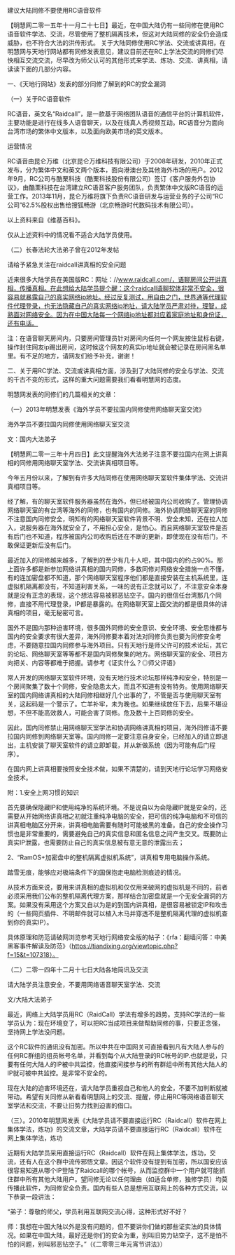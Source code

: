 建议大陆同修不要使用RC语音软件


【明慧网二零一五年十一月二十七日】最近，在中国大陆仍有一些同修在使用RC语音软件学法、交流，尽管使用了整机隔离技术，但这对大陆同修的安全仍会造成威胁，也不符合大法的洪传形式。
关于大陆同修使用RC学法、交流或讲真相，在明慧网与天地行网站都有同修发表意见，建议目前还在RC上学法交流的同修们尽快相互交流交流，尽早改为师父认可的其他形式来学法、炼功、交流、讲真相，请读读下面的几部分内容。

一、《天地行网站》发表的部分同修了解到的RC的安全漏洞

（一）关于RC语音软件

RC语音，英文名“Raidcall”，是一款基于网络团队语音的通信平台的计算机软件，主要功能是进行在线多人语音聊天，以及在线真人秀视频互动。RC语音分为面向台湾市场的繁体中文版本，以及面向欧美市场的英文版本。

运营情况

RC语音由昆仑万维（北京昆仑万维科技有限公司）于2008年研发，2010年正式发布，分为繁体中文和英文两个版本，面向港澳台及其他海外市场的用户。2012年9月，RC公司与酷栗科技（酷栗科技股份有限公司）签订《客户服务外包协议》，由酷栗科技在台湾建立RC语音客户服务团队，负责繁体中文版RC语音的运营工作。2013年11月，昆仑万维将旗下负责RC语音研发与运营业务的子公司“RC公司”62.5%股权出售给搜狐畅游（北京畅游时代数码技术有限公司）。

以上资料来自《维基百科》。

仅从上述资料中的情况看不适合大陆学员使用。

（二）长春法轮大法弟子曾在2012年发帖

请给予紧急关注在raidcall讲真相的安全问题

近来很多大陆学员在美国版RC：网址：//www.raidcall.com/，语聊房间公开讲真相，传播真相。在此想给大陆学员提个醒：这个raidcall语聊软体非常不安全，很容易就暴露自己的真实网络ip地址。经过反复测试，用自由之门，世界通等代理软件代理登录，也无法隐藏自己的真实网络ip地址，请大陆学员严肃对待，理智，成熟面对网络安全。因为在中国大陆每一个网络ip地址都对应着家庭地址和身份证，还有电话。

注：在语音聊天房间内，只要房间管理员针对房间内任何一个网友按住鼠标右键，操作封住网友ip踢出房间，这时候这个网友的真实ip地址就会被记录在房间黑名单里。有不足的地方，请网友们给予补充，谢谢！

二、关于用RC学法、交流或讲真相方面，涉及到了大陆同修的安全与学法、交流的千古不变的形式，这样的重大问题需要我们看看明慧网的态度。

明慧网发表的同修们的几篇相关的文章：

（一）2013年明慧发表《海外学员不要拉国内同修使用网络聊天室交流》

海外学员不要拉国内同修使用网络聊天室交流

文：国内大法弟子

【明慧网二零一三年十月四日】此文提醒海外大法弟子注意不要拉国内在网上讲真相的同修用网络聊天室学法、交流讲真相项目等。

今年五月份以来，了解到有许多大陆同修在使用网络聊天室软件集体学法、交流讲真相项目等。

经了解，有的聊天室软件服务器虽然在海外，但已经被国内公司收购了。管理协调网络聊天室的有台湾等海外的同修，也有国内的同修。海外协调网络聊天室的同修不注意国内同修安全，明知有的网络聊天室软件背景不明、安全未知，还在拉人加入，说服务器在海外就安全了，不用担心安全，是怕心。而且网络聊天室软件是否有后门也不知道，程序被国内公司收购后还在不断的更新，即使现在没有后门，不敢保证更新后没有后门。

最近加入的同修越来越多，了解到的至少有几十人吧，其中国内的约占90%。那上面许多都是新参加网络讲真相的国内同修，多数同修对网络安全措施一点不懂，有的连加密盘都不知道，那个网络聊天室程序他们都是直接安装在主机系统里，连虚拟机隔离都没有，不知道利害关系，一味的说有正念就可以了，不注意安全本身就是没有正念的表现，这个想法容易被邪恶钻空子。国内的很信任台湾那几个同修，直接不用代理登录，IP都是暴露的。在网络聊天室上面交流的都是很具体的讲真相的项目，毫无秘密可言。

国外不是国内那种迫害环境，很多国外同修的安全意识、安全环境、安全思维都与国内的安全要求有很大差异，海外同修要本着对法对同修负责也要为同修安全考虑，不要随意拉国内同修参与海外项目。只有天地行是师父许可的技术论坛，其它的论坛、网络聊天室等等都不是国内同修聚集的地方。网络聊天室的安全、项目方向把关、内容等都难于把握。请参考《证实什么？◎师父评语》

常人开发的网络聊天室软件环境，没有天地行技术论坛那样纯净和安全，特别是一个房间聚集了数十个同修，安全隐患太大，而且不知道有没有特务。使用网络聊天室的国内网络讲真相的大陆同修相继好几个出事的了，不管是否与使用聊天室有关，这起码是一个警示了。亡羊补牢，未为晚也。如果继续放任下去，后果不堪设想，不但不能高效救人，可能会害了同修。危及数十上百同修的安全。

因此，国内同修禁止用网络聊天室学法和协调网络讲真相的项目，海外同修请不要拉国内同修到网络聊天室等。国内同修一定要注意自身安全，已经加入的请立即退出，主机安装了聊天室软件的请立即卸载，并从新做系统（因为可能有后门程序）。

在国内网上讲真相要按照安全技术做，如果不清楚的，请到天地行论坛学习网络安全技术。

附：1.安全上网习惯的知识

首先要确保隐藏IP和使用纯净的系统环境。不是说自以为会隐藏IP就是安全的，还需要从开始网络讲真相之初就注重纯净电脑的安全，把可信的纯净电脑和不可信的讲真相电脑区分开来，讲真相电脑需要有随时可能被黑的准备。自己的安全操作习惯也是非常重要的，需要避免自己的真实信息和匿名信息之间产生交叉。既要防止真实IP泄露，也需要防止自己的真实信息被有意无意的泄露出去；

2、“RamOS+加密盘中的整机隔离虚拟机系统”，讲真相专用电脑操作系统。

踏雪无痕，能够应对极端条件下的国保抱走电脑检测痕迹的情况。

从技术方面来说，要用来讲真相的虚拟机和仅仅用来破网的虚拟机是不同的，前者必须采用我们公布的整机隔离代理方案，那样结合加密盘就是一个无安全漏洞的方案。如果没有采用这个方案又自以为是的到国内讲真相，是很容易被锁定IP和攻击的（一些网页插件、不明邮件就可以植入木马并穿透不是整机隔离代理的虚拟机查到你的真实IP）。

具体原理和防范请破网浏览参考天地行网络安全版的帖子：《rfa：翻墙问答：中美黑客事件解读及防范》（https://tiandixing.org/viewtopic.php?f=15&t=107318）。

（二）二零一四年十二月十七日大陆各地简讯及交流

请大陆学员注意安全，不要用网络语音聊天室学法、交流

文/大陆大法弟子

最近，网络上大陆学员用RC（RaidCall）学法有增多的趋势。支持RC学法的一些学员认为：现在环境变了，可以把RC当成项目来做帮助同修的事，只要正念强，坚持网上学法没问题。

这个RC软件的通讯没有加密。所以中共在中国网关可直接看到凡有大陆人参与的任何RC群组的组员帐号名单，并看到每个从大陆登录的RC帐号的IP.也就是说，只要有任何大陆人的IP被中共监控，他直接间接参与的所有群组中所有其他大陆人的IP就可被中共监控。是非常不安全的。

现在大陆的迫害环境还在，请大陆学员重视自己和他人的安全，不要不加判断就被带动。希望有关同修从新看看明慧网上的交流、提醒，停止用RC等网络语音聊天室学法和交流，不要让旧势力找到迫害的借口。

（三）。2010年明慧网发表《大陆学员请不要直接运行RC（Raidcall）软件在网上集体学法，炼功》的交流文章，大陆学员请不要直接运行RC（Raidcall）软件在网上集体学法，炼功

近期有大陆学员采用直接运行RC（Raidcall）软件在网上集体学法，炼功，交流，还有人在这个群中流传邪悟文章。因这个软件没有提到有加密，所以国安应该很容易知道从哪个IP登陆了Raidcall的哪个帐号，从而监控群中一个用户就可能抓住群中所有其他大陆用户。望同修无论以任何理由（如适合单修，独修学员）均莫传播此软件，为同修安全负责。国内有些人总是想用互联网上的各种方式交流，以下恭录一段讲法：

“弟子：尊敬的师父，学员利用互联网交流心得，这种形式好不好？

师：我想在中国大陆以外是没有问题的，但不要讲你们做的那些证实法的具体情况。如果在中国大陆，最好还是你们的安全为重，别叫旧势力钻空子，这不是怕不怕的问题，别叫邪恶钻空子。”（《二零零三年元宵节讲法》）


